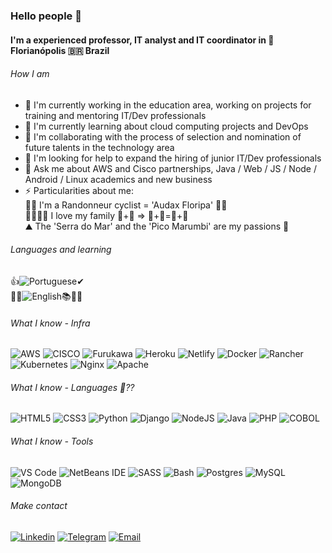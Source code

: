 ### Hello people 👋

#### I'm a experienced professor, IT analyst and IT coordinator in 🌉 Florianópolis 🇧🇷 Brazil

###### How I am
- 🔭 I'm currently working in the education area, working on projects for training and mentoring IT/Dev professionals
- 🌱 I'm currently learning about cloud computing projects and DevOps
- 👯 I'm collaborating with the process of selection and nomination of future talents in the technology area
- 🤔 I'm looking for help to expand the hiring of junior IT/Dev professionals
- 💬 Ask me about AWS and Cisco partnerships, Java / Web / JS / Node / Android / Linux academics and new business
- ⚡ Particularities about me: <br />
🚴‍♂️ I'm a Randonneur cyclist = 'Audax Floripa' 🚵‍♂️ <br />
👨‍👩‍👧‍👦 I love my family ​👵+👴 => 👨+👩=👦+👧​ <br />
⛰️ The 'Serra do Mar' and the 'Pico Marumbi' are my passions 🌄 <br />

###### Languages and learning
👍![Portuguese](https://img.shields.io/badge/-Portuguese-blueviolet?style=for-the-badge&color=005f99)✔<br />
👨‍🎓![English](https://img.shields.io/badge/-English-blueviolet?style=for-the-badge&color=ff449f)📚📖📒

###### What I know - Infra
![AWS](https://img.shields.io/badge/AWS-%23FF9900.svg?style=for-the-badge&logo=amazon-aws&logoColor=white)
![CISCO](https://img.shields.io/badge/cisco-%23117AC9.svg?style=for-the-badge&logo=cisco&logoColor=white)
![Furukawa](https://img.shields.io/badge/furukawa-%23DD0031.svg?style=for-the-badge&logo=furukawa&logoColor=white)
![Heroku](https://img.shields.io/badge/heroku-%23430098.svg?style=for-the-badge&logo=heroku&logoColor=white)
![Netlify](https://img.shields.io/badge/netlify-%23000000.svg?style=for-the-badge&logo=netlify&logoColor=#00C7B7)
![Docker](https://img.shields.io/badge/docker-%230db7ed.svg?style=for-the-badge&logo=docker&logoColor=white)
![Rancher](https://img.shields.io/badge/rancher-%23007ACC.svg?style=for-the-badge&logo=rancher&logoColor=white)
![Kubernetes](https://img.shields.io/badge/kubernetes-1B6AC6.svg?style=for-the-badge&logo=kubernetes&logoColor=white)
![Nginx](https://img.shields.io/badge/nginx-%23009639.svg?style=for-the-badge&logo=nginx&logoColor=white)
![Apache](https://img.shields.io/badge/apache-pink.svg?style=for-the-badge&logo=apache&logoColor=white)

###### What I know - Languages 🤔??
![HTML5](https://img.shields.io/badge/html5-%23E34F26.svg?style=for-the-badge&logo=html5&logoColor=white)
![CSS3](https://img.shields.io/badge/css3-%231572B6.svg?style=for-the-badge&logo=css3&logoColor=white)
![Python](https://img.shields.io/badge/python-%2314354C.svg?style=for-the-badge&logo=python&logoColor=white)
![Django](https://img.shields.io/badge/django-%23092E20.svg?style=for-the-badge&logo=django&logoColor=white)
![NodeJS](https://img.shields.io/badge/node.js-%2343853D.svg?style=for-the-badge&logo=node.js&logoColor=white)
![Java](https://img.shields.io/badge/java-blue.svg?style=for-the-badge&logo=java&logoColor=black)
![PHP](https://img.shields.io/badge/php-%23777BB4.svg?style=for-the-badge&logo=php&logoColor=white)
![COBOL](https://img.shields.io/badge/cobol-%23577AA7.svg?style=for-the-badge&logo=cobol&logoColor=white)

###### What I know - Tools
![VS Code](https://img.shields.io/badge/vscode-%238DD6F9.svg?style=for-the-badge&logo=visual-studio-code&logoColor=blue)
![NetBeans IDE](https://img.shields.io/badge/NetBeansIDE-1B6AC6.svg?style=for-the-badge&logo=apache-netbeans-ide&logoColor=white)
![SASS](https://img.shields.io/badge/SASS-hotpink.svg?style=for-the-badge&logo=SASS&logoColor=white)
![Bash](https://img.shields.io/badge/bash-%2320232a.svg?style=for-the-badge&logo=bash&logoColor=%2361DAFB)
![Postgres](https://img.shields.io/badge/postgres-%23316192.svg?style=for-the-badge&logo=postgresql&logoColor=white)
![MySQL](https://img.shields.io/badge/mysql-blueviolet?style=for-the-badge&logo=mysql&color=orange)
![MongoDB](https://img.shields.io/badge/MongoDB-%234ea94b.svg?style=for-the-badge&logo=mongodb&logoColor=white)

###### Make contact
[![Linkedin](https://img.shields.io/badge/LinkedIn-0077B5?style=for-the-badge&logo=linkedin&logoColor=white)](https://www.linkedin.com/in/lucianokogut/)
[![Telegram](https://img.shields.io/badge/Telegram-2CA5E0?style=for-the-badge&logo=telegram&logoColor=white)](https://t.me/lucianokogut)
[![Email](https://img.shields.io/badge/hotmail-311C87?style=for-the-badge&logo=hotmail)](mailto:ljkogut@hotmail.com)
